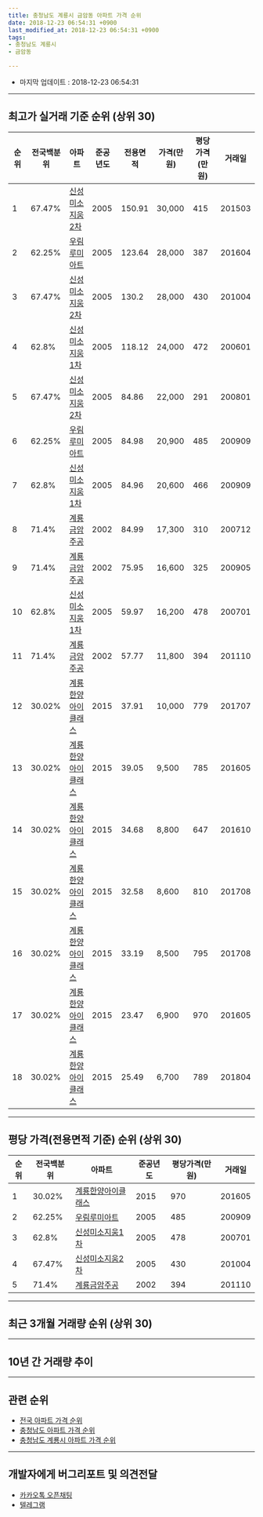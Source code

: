 ```yaml
---
title: 충청남도 계룡시 금암동 아파트 가격 순위
date: 2018-12-23 06:54:31 +0900
last_modified_at: 2018-12-23 06:54:31 +0900
tags:
- 충청남도 계룡시
- 금암동

---
```


* 마지막 업데이트 : 2018-12-23 06:54:31

---

## 최고가 실거래 기준 순위 (상위 30)


|순위|전국백분위|아파트|준공년도|전용면적|가격(만원)|평당가격(만원)|거래일|
|---|---|---|---|---|---|---|---|
|1|67.47%|[신성미소지움2차](https://search.naver.com/search.naver?query=%EC%B6%A9%EC%B2%AD%EB%82%A8%EB%8F%84+%EA%B3%84%EB%A3%A1%EC%8B%9C+%EA%B8%88%EC%95%94%EB%8F%99+%EC%8B%A0%EC%84%B1%EB%AF%B8%EC%86%8C%EC%A7%80%EC%9B%802%EC%B0%A8)|2005|150.91|30,000|415|201503|
|2|62.25%|[우림루미아트](https://search.naver.com/search.naver?query=%EC%B6%A9%EC%B2%AD%EB%82%A8%EB%8F%84+%EA%B3%84%EB%A3%A1%EC%8B%9C+%EA%B8%88%EC%95%94%EB%8F%99+%EC%9A%B0%EB%A6%BC%EB%A3%A8%EB%AF%B8%EC%95%84%ED%8A%B8)|2005|123.64|28,000|387|201604|
|3|67.47%|[신성미소지움2차](https://search.naver.com/search.naver?query=%EC%B6%A9%EC%B2%AD%EB%82%A8%EB%8F%84+%EA%B3%84%EB%A3%A1%EC%8B%9C+%EA%B8%88%EC%95%94%EB%8F%99+%EC%8B%A0%EC%84%B1%EB%AF%B8%EC%86%8C%EC%A7%80%EC%9B%802%EC%B0%A8)|2005|130.2|28,000|430|201004|
|4|62.8%|[신성미소지움1차](https://search.naver.com/search.naver?query=%EC%B6%A9%EC%B2%AD%EB%82%A8%EB%8F%84+%EA%B3%84%EB%A3%A1%EC%8B%9C+%EA%B8%88%EC%95%94%EB%8F%99+%EC%8B%A0%EC%84%B1%EB%AF%B8%EC%86%8C%EC%A7%80%EC%9B%801%EC%B0%A8)|2005|118.12|24,000|472|200601|
|5|67.47%|[신성미소지움2차](https://search.naver.com/search.naver?query=%EC%B6%A9%EC%B2%AD%EB%82%A8%EB%8F%84+%EA%B3%84%EB%A3%A1%EC%8B%9C+%EA%B8%88%EC%95%94%EB%8F%99+%EC%8B%A0%EC%84%B1%EB%AF%B8%EC%86%8C%EC%A7%80%EC%9B%802%EC%B0%A8)|2005|84.86|22,000|291|200801|
|6|62.25%|[우림루미아트](https://search.naver.com/search.naver?query=%EC%B6%A9%EC%B2%AD%EB%82%A8%EB%8F%84+%EA%B3%84%EB%A3%A1%EC%8B%9C+%EA%B8%88%EC%95%94%EB%8F%99+%EC%9A%B0%EB%A6%BC%EB%A3%A8%EB%AF%B8%EC%95%84%ED%8A%B8)|2005|84.98|20,900|485|200909|
|7|62.8%|[신성미소지움1차](https://search.naver.com/search.naver?query=%EC%B6%A9%EC%B2%AD%EB%82%A8%EB%8F%84+%EA%B3%84%EB%A3%A1%EC%8B%9C+%EA%B8%88%EC%95%94%EB%8F%99+%EC%8B%A0%EC%84%B1%EB%AF%B8%EC%86%8C%EC%A7%80%EC%9B%801%EC%B0%A8)|2005|84.96|20,600|466|200909|
|8|71.4%|[계룡금암주공](https://search.naver.com/search.naver?query=%EC%B6%A9%EC%B2%AD%EB%82%A8%EB%8F%84+%EA%B3%84%EB%A3%A1%EC%8B%9C+%EA%B8%88%EC%95%94%EB%8F%99+%EA%B3%84%EB%A3%A1%EA%B8%88%EC%95%94%EC%A3%BC%EA%B3%B5)|2002|84.99|17,300|310|200712|
|9|71.4%|[계룡금암주공](https://search.naver.com/search.naver?query=%EC%B6%A9%EC%B2%AD%EB%82%A8%EB%8F%84+%EA%B3%84%EB%A3%A1%EC%8B%9C+%EA%B8%88%EC%95%94%EB%8F%99+%EA%B3%84%EB%A3%A1%EA%B8%88%EC%95%94%EC%A3%BC%EA%B3%B5)|2002|75.95|16,600|325|200905|
|10|62.8%|[신성미소지움1차](https://search.naver.com/search.naver?query=%EC%B6%A9%EC%B2%AD%EB%82%A8%EB%8F%84+%EA%B3%84%EB%A3%A1%EC%8B%9C+%EA%B8%88%EC%95%94%EB%8F%99+%EC%8B%A0%EC%84%B1%EB%AF%B8%EC%86%8C%EC%A7%80%EC%9B%801%EC%B0%A8)|2005|59.97|16,200|478|200701|
|11|71.4%|[계룡금암주공](https://search.naver.com/search.naver?query=%EC%B6%A9%EC%B2%AD%EB%82%A8%EB%8F%84+%EA%B3%84%EB%A3%A1%EC%8B%9C+%EA%B8%88%EC%95%94%EB%8F%99+%EA%B3%84%EB%A3%A1%EA%B8%88%EC%95%94%EC%A3%BC%EA%B3%B5)|2002|57.77|11,800|394|201110|
|12|30.02%|[계룡한양아이클래스](https://search.naver.com/search.naver?query=%EC%B6%A9%EC%B2%AD%EB%82%A8%EB%8F%84+%EA%B3%84%EB%A3%A1%EC%8B%9C+%EA%B8%88%EC%95%94%EB%8F%99+%EA%B3%84%EB%A3%A1%ED%95%9C%EC%96%91%EC%95%84%EC%9D%B4%ED%81%B4%EB%9E%98%EC%8A%A4)|2015|37.91|10,000|779|201707|
|13|30.02%|[계룡한양아이클래스](https://search.naver.com/search.naver?query=%EC%B6%A9%EC%B2%AD%EB%82%A8%EB%8F%84+%EA%B3%84%EB%A3%A1%EC%8B%9C+%EA%B8%88%EC%95%94%EB%8F%99+%EA%B3%84%EB%A3%A1%ED%95%9C%EC%96%91%EC%95%84%EC%9D%B4%ED%81%B4%EB%9E%98%EC%8A%A4)|2015|39.05|9,500|785|201605|
|14|30.02%|[계룡한양아이클래스](https://search.naver.com/search.naver?query=%EC%B6%A9%EC%B2%AD%EB%82%A8%EB%8F%84+%EA%B3%84%EB%A3%A1%EC%8B%9C+%EA%B8%88%EC%95%94%EB%8F%99+%EA%B3%84%EB%A3%A1%ED%95%9C%EC%96%91%EC%95%84%EC%9D%B4%ED%81%B4%EB%9E%98%EC%8A%A4)|2015|34.68|8,800|647|201610|
|15|30.02%|[계룡한양아이클래스](https://search.naver.com/search.naver?query=%EC%B6%A9%EC%B2%AD%EB%82%A8%EB%8F%84+%EA%B3%84%EB%A3%A1%EC%8B%9C+%EA%B8%88%EC%95%94%EB%8F%99+%EA%B3%84%EB%A3%A1%ED%95%9C%EC%96%91%EC%95%84%EC%9D%B4%ED%81%B4%EB%9E%98%EC%8A%A4)|2015|32.58|8,600|810|201708|
|16|30.02%|[계룡한양아이클래스](https://search.naver.com/search.naver?query=%EC%B6%A9%EC%B2%AD%EB%82%A8%EB%8F%84+%EA%B3%84%EB%A3%A1%EC%8B%9C+%EA%B8%88%EC%95%94%EB%8F%99+%EA%B3%84%EB%A3%A1%ED%95%9C%EC%96%91%EC%95%84%EC%9D%B4%ED%81%B4%EB%9E%98%EC%8A%A4)|2015|33.19|8,500|795|201708|
|17|30.02%|[계룡한양아이클래스](https://search.naver.com/search.naver?query=%EC%B6%A9%EC%B2%AD%EB%82%A8%EB%8F%84+%EA%B3%84%EB%A3%A1%EC%8B%9C+%EA%B8%88%EC%95%94%EB%8F%99+%EA%B3%84%EB%A3%A1%ED%95%9C%EC%96%91%EC%95%84%EC%9D%B4%ED%81%B4%EB%9E%98%EC%8A%A4)|2015|23.47|6,900|970|201605|
|18|30.02%|[계룡한양아이클래스](https://search.naver.com/search.naver?query=%EC%B6%A9%EC%B2%AD%EB%82%A8%EB%8F%84+%EA%B3%84%EB%A3%A1%EC%8B%9C+%EA%B8%88%EC%95%94%EB%8F%99+%EA%B3%84%EB%A3%A1%ED%95%9C%EC%96%91%EC%95%84%EC%9D%B4%ED%81%B4%EB%9E%98%EC%8A%A4)|2015|25.49|6,700|789|201804|


---

## 평당 가격(전용면적 기준) 순위 (상위 30)


|순위|전국백분위|아파트|준공년도|평당가격(만원)|거래일|
|---|---|---|---|---|---|
|1|30.02%|[계룡한양아이클래스](https://search.naver.com/search.naver?query=%EC%B6%A9%EC%B2%AD%EB%82%A8%EB%8F%84+%EA%B3%84%EB%A3%A1%EC%8B%9C+%EA%B8%88%EC%95%94%EB%8F%99+%EA%B3%84%EB%A3%A1%ED%95%9C%EC%96%91%EC%95%84%EC%9D%B4%ED%81%B4%EB%9E%98%EC%8A%A4)|2015|970|201605|
|2|62.25%|[우림루미아트](https://search.naver.com/search.naver?query=%EC%B6%A9%EC%B2%AD%EB%82%A8%EB%8F%84+%EA%B3%84%EB%A3%A1%EC%8B%9C+%EA%B8%88%EC%95%94%EB%8F%99+%EC%9A%B0%EB%A6%BC%EB%A3%A8%EB%AF%B8%EC%95%84%ED%8A%B8)|2005|485|200909|
|3|62.8%|[신성미소지움1차](https://search.naver.com/search.naver?query=%EC%B6%A9%EC%B2%AD%EB%82%A8%EB%8F%84+%EA%B3%84%EB%A3%A1%EC%8B%9C+%EA%B8%88%EC%95%94%EB%8F%99+%EC%8B%A0%EC%84%B1%EB%AF%B8%EC%86%8C%EC%A7%80%EC%9B%801%EC%B0%A8)|2005|478|200701|
|4|67.47%|[신성미소지움2차](https://search.naver.com/search.naver?query=%EC%B6%A9%EC%B2%AD%EB%82%A8%EB%8F%84+%EA%B3%84%EB%A3%A1%EC%8B%9C+%EA%B8%88%EC%95%94%EB%8F%99+%EC%8B%A0%EC%84%B1%EB%AF%B8%EC%86%8C%EC%A7%80%EC%9B%802%EC%B0%A8)|2005|430|201004|
|5|71.4%|[계룡금암주공](https://search.naver.com/search.naver?query=%EC%B6%A9%EC%B2%AD%EB%82%A8%EB%8F%84+%EA%B3%84%EB%A3%A1%EC%8B%9C+%EA%B8%88%EC%95%94%EB%8F%99+%EA%B3%84%EB%A3%A1%EA%B8%88%EC%95%94%EC%A3%BC%EA%B3%B5)|2002|394|201110|


---

## 최근 3개월 거래량 순위 (상위 30)


<div style="width:100%;">
    <canvas id="deal_count_ranking" height="250"></canvas>
</div>


<script>
new Chart(document.getElementById("deal_count_ranking"), {
    type: 'horizontalBar',
    data: {
        labels: ['계룡금암주공', '신성미소지움1차', '신성미소지움2차', '우림루미아트'],
        datasets: [{
            label: '실거래 수',
            data: [6, 5, 5, 4],
            borderColor: "rgba(255, 0, 128, 1)",
            backgroundColor: "rgba(255, 0, 128, 0.5)",
            fill: false,
        }]
    },
    options: {
        responsive: true,
        title: {
            display: true,
            text: '최근 3개월 거래량 순위'
        },
        tooltips: {
            mode: 'index',
            intersect: false,
            callbacks: {
                title: function(tooltipItems, data) {
                    return "실거래 수:";
                },
                label: function(tooltipItem, data) {
                    return data.labels[tooltipItem.index] + ": " + tooltipItem.xLabel;
                }
            }
        },
        hover: {
            mode: 'nearest',
            intersect: true
        },
        scales: {
            xAxes: [{
                display: true,
                scaleLabel: {
                    display: true,
                    labelString: '실거래 수'
                },
                ticks: {
                    suggestedMin: 0,
                }
            }],
            yAxes: [{
                display: true,
                ticks: {
                    autoSkip: false,
                    callback: function(value, index, values) {
                        if (value.length > 15)
                            return value.substr(0, 13) + "...";
                        else
                            return value;
                    }
                },
                scaleLabel: {
                    display: false,
                }
            }]
        }
    }
});

</script>


---

## 10년 간 거래량 추이


<div style="width:100%;">
    <canvas id="deal_progress" height="250"></canvas>
</div>

<script>
new Chart(document.getElementById("deal_progress"), {
    type: 'line',
    data: {
        labels: ['200812','200901','200902','200903','200904','200905','200906','200907','200908','200909','200910','200911','200912','201001','201002','201003','201004','201005','201006','201007','201008','201009','201010','201011','201012','201101','201102','201103','201104','201105','201106','201107','201108','201109','201110','201111','201112','201201','201202','201203','201204','201205','201206','201207','201208','201209','201210','201211','201212','201301','201302','201303','201304','201305','201306','201307','201308','201309','201310','201311','201312','201401','201402','201403','201404','201405','201406','201407','201408','201409','201410','201411','201412','201501','201502','201503','201504','201505','201506','201507','201508','201509','201510','201511','201512','201601','201602','201603','201604','201605','201606','201607','201608','201609','201610','201611','201612','201701','201702','201703','201704','201705','201706','201707','201708','201709','201710','201711','201712','201801','201802','201803','201804','201805','201806','201807','201808','201809','201810','201811','201812'],
        datasets: [{
            label: '실거래 수',
            pointRadius: 1,
            data: [5, 8, 11, 14, 26, 17, 25, 32, 27, 34, 18, 26, 22, 26, 21, 20, 23, 25, 14, 21, 25, 28, 43, 41, 47, 33, 33, 31, 22, 29, 29, 23, 29, 16, 25, 20, 21, 13, 20, 14, 14, 5, 11, 7, 9, 6, 17, 14, 15, 17, 17, 20, 14, 17, 14, 7, 15, 19, 15, 17, 22, 12, 21, 12, 17, 7, 8, 9, 11, 14, 15, 11, 13, 12, 8, 12, 11, 10, 12, 11, 24, 28, 22, 15, 14, 20, 16, 19, 14, 14, 31, 13, 11, 20, 116, 21, 18, 15, 13, 19, 9, 13, 30, 27, 48, 30, 11, 18, 9, 11, 10, 4, 16, 12, 4, 9, 11, 15, 9, 8, 3],
            borderColor: "rgba(255, 201, 14, 1)",
            backgroundColor: "rgba(255, 201, 14, 0.5)",
            fill: true,
        }]
    },
    options: {
        responsive: true,
        title: {
            display: true,
            text: '10년간 거래량 추이'
        },
        tooltips: {
            mode: 'index',
            intersect: false,
        },
        hover: {
            mode: 'nearest',
            intersect: true
        },
        scales: {
            xAxes: [{
                display: true,
                scaleLabel: {
                    display: true,
                    labelString: '년/월'
                }
            }],
            yAxes: [{
                display: true,
                ticks: {
                    suggestedMin: 0,
                },
                scaleLabel: {
                    display: true,
                    labelString: '실거래 수'
                }
            }]
        }
    }
});

</script>


---

## 관련 순위

- [전국 아파트 가격 순위](https://inasie.github.io/apt-ranking/전국)
- [충청남도 아파트 가격 순위](https://inasie.github.io/apt-ranking/충청남도)
- [충청남도 계룡시 아파트 가격 순위](https://inasie.github.io/apt-ranking/충청남도-계룡시)


---

## 개발자에게 버그리포트 및 의견전달

- [카카오톡 오픈채팅](https://open.kakao.com/o/gLJUAP4)
- [텔레그램](https://t.me/inasie)

